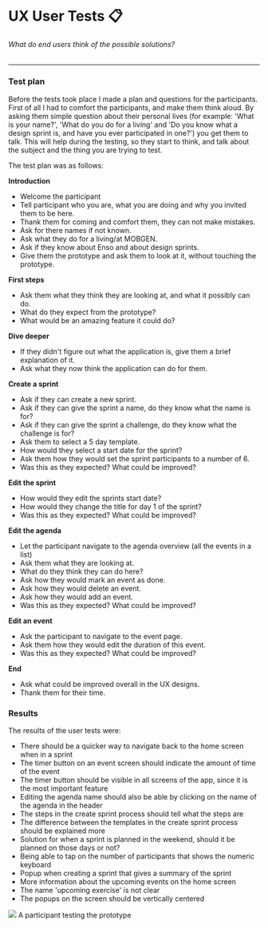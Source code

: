 # UX User Tests 📋
###### What do end users think of the possible solutions?
---

### Test plan
Before the tests took place I made a plan and questions for the participants. First of all I had to comfort the participants, and make them think aloud. By asking them simple question about their personal lives (for example: 'What is your name?', 'What do you do for a living' and 'Do you know what a design sprint is, and have you ever participated in one?') you get them to talk. This will help during the testing, so they start to think, and talk about the subject and the thing you are trying to test.

The test plan was as follows:

**Introduction**
- Welcome the participant
- Tell participant who you are, what you are doing and why you invited them to be here.
- Thank them for coming and comfort them, they can not make mistakes.
- Ask for there names if not known.
- Ask what they do for a living/at MOBGEN.
- Ask if they know about Enso and about design sprints.
- Give them the prototype and ask them to look at it, without touching the prototype.

**First steps**
- Ask them what they think they are looking at, and what it possibly can do.
- What do they expect from the prototype?
- What would be an amazing feature it could do?

**Dive deeper**
- If they didn't figure out what the application is, give them a brief explanation of it.
- Ask what they now think the application can do for them.

**Create a sprint**
- Ask if they can create a new sprint.
- Ask if they can give the sprint a name, do they know what the name is for?
- Ask if they can give the sprint a challenge, do they know what the challenge is for?
- Ask them to select a 5 day template.
- How would they select a start date for the sprint?
- Ask them how they would set the sprint participants to a number of 6.
- Was this as they expected? What could be improved?

**Edit the sprint**
- How would they edit the sprints start date?
- How would they change the title for day 1 of the sprint?
- Was this as they expected? What could be improved?

**Edit the agenda**
- Let the participant navigate to the agenda overview (all the events in a list)
- Ask them what they are looking at.
- What do they think they can do here?
- Ask how they would mark an event as done.
- Ask how they would delete an event.
- Ask how they would add an event.
- Was this as they expected? What could be improved?

**Edit an event**
- Ask the participant to navigate to the event page.
- Ask them how they would edit the duration of this event.
- Was this as they expected? What could be improved?

**End**
- Ask what could be improved overall in the UX designs.
- Thank them for their time.

### Results
The results of the user tests were:

- There should be a quicker way to navigate back to the home screen when in a sprint
- The timer button on an event screen should indicate the amount of time of the event
- The timer button should be visible in all screens of the app, since it is the most important feature
- Editing the agenda name should also be able by clicking on the name of the agenda in the header
- The steps in the create sprint process should tell what the steps are
- The difference between the templates in the create sprint process should be explained more
- Solution for when a sprint is planned in the weekend, should it be planned on those days or not?
- Being able to tap on the number of participants that shows the numeric keyboard
- Popup when creating a sprint that gives a summary of the sprint
- More information about the upcoming events on the home screen
- The name 'upcoming exercise' is not clear
- The popups on the screen should be vertically centered

<div class="images-row group">
  <div class="image-item image-item--1-2 image-item--center">
    <img src="{{ book.img }}/user-testing-4.jpg">
    <span>A participant testing the prototype</span>
  </div>
</div>
